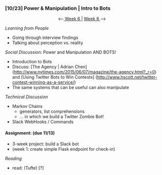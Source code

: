### [10/23] Power & Manipulation | Intro to Bots

<p align="center"> <--<a href="https://github.com/giladlotan/itpmssd/blob/master/Week_6/README.md"> Week 6 </a> | <a href="https://github.com/giladlotan/itpmssd/blob/master/Week_8/README.md"> Week 8 </a> --> </p>

_Learning from People_ 
- Going through interview findings
- Talking about perception vs. reality

_Social Discussion_: Power and Manipulation AND BOTS!
- Introduction to Bots
- Discuss: [The Agency | Adrian Chen] (http://www.nytimes.com/2015/06/07/magazine/the-agency.html?_r=0) and [Using Twitter Bots to Win Contests] (http://www.hscott.net/twitter-contest-winning-as-a-service/)
- The same systems that can be useful can also manipulate

_Technical Discussion_
- Markov Chains
  - generators, list comprehensions
  - ... in which we build a Twitter Zombie Bot!
- Slack WebHooks / Commands

#### Assignment: (due 11/13)
- 3-week project: build a Slack bot 
- (week 1: create simple Flask endpoint for check-in)

_Reading_
- read:  (Tufte) [?]
